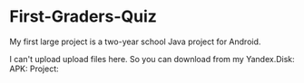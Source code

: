 # First-Graders-Quiz
My first large project is a two-year school Java project for Android.

I can't upload upload files here. So you can download from my Yandex.Disk:
APK: 
Project: 
